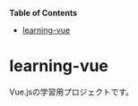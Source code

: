 <!-- START doctoc generated TOC please keep comment here to allow auto update -->
<!-- DON'T EDIT THIS SECTION, INSTEAD RE-RUN doctoc TO UPDATE -->
**Table of Contents**

- [learning-vue](#learning-vue)

<!-- END doctoc generated TOC please keep comment here to allow auto update -->

# learning-vue
Vue.jsの学習用プロジェクトです。

